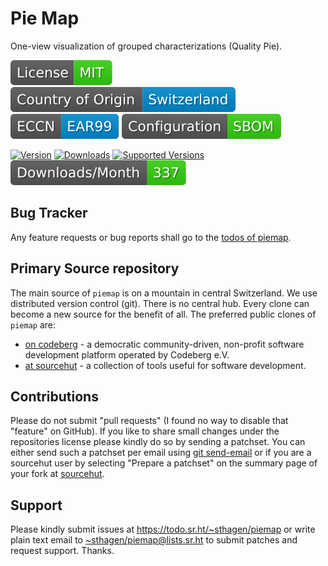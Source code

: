 # Pie Map

One-view visualization of grouped characterizations (Quality Pie).

[![license](badges/license-spdx-mit.svg)](https://git.sr.ht/~sthagen/piemap/tree/default/item/LICENSE)
[![Country of Origin](badges/country-of-origin-name-switzerland-neutral.svg)](https://git.sr.ht/~sthagen/piemap/tree/default/item/COUNTRY-OF-ORIGIN)
[![Export Classification Control Number (ECCN)](badges/export-control-classification-number_eccn-ear99-neutral.svg)](https://git.sr.ht/~sthagen/piemap/tree/default/item/EXPORT-CONTROL-CLASSIFICATION-NUMBER)
[![Configuration](badges/configuration-sbom.svg)](third-party/index.html)

[![Version](https://img.shields.io/pypi/v/piemap.svg?style=flat)](https://pypi.python.org/pypi/piemap/)
[![Downloads](https://static.pepy.tech/badge/piemap/month)](https://pepy.tech/project/piemap)
[![Supported Versions](https://img.shields.io/pypi/pyversions/piemap.svg?style=flat)](https://pypi.python.org/pypi/piemap/)
[![Maintenance Status](docs/badges/downloads-per-month.svg)](https://git.sr.ht/~sthagen/piemap/log)

## Bug Tracker

Any feature requests or bug reports shall go to the [todos of piemap](https://todo.sr.ht/~sthagen/piemap).

## Primary Source repository

The main source of `piemap` is on a mountain in central Switzerland.
We use distributed version control (git).
There is no central hub.
Every clone can become a new source for the benefit of all.
The preferred public clones of `piemap` are:

* [on codeberg](https://codeberg.org/sthagen/piemap) - a democratic community-driven, non-profit software development platform operated by Codeberg e.V.
* [at sourcehut](https://git.sr.ht/~sthagen/piemap) - a collection of tools useful for software development.

## Contributions

Please do not submit "pull requests" (I found no way to disable that "feature" on GitHub).
If you like to share small changes under the repositories license please kindly do so by sending a patchset.
You can either send such a patchset per email using [git send-email](https://git-send-email.io) or 
if you are a sourcehut user by selecting "Prepare a patchset" on the summary page of your fork at [sourcehut](https://git.sr.ht/).

## Support

Please kindly submit issues at <https://todo.sr.ht/~sthagen/piemap> or write plain text email to <~sthagen/piemap@lists.sr.ht> to submit patches and request support. Thanks.
